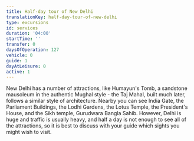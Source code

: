 ```yaml
---
title: Half-day tour of New Delhi
translationKey: half-day-tour-of-new-delhi
type: excursions
id: services
duration: '04:00'
startTime: ''
transfer: 0
daysOfOperation: 127
vehicle: 0
guide: 1
dayAtLeisure: 0
active: 1
---
```

New Delhi has a number of attractions, like Humayun's Tomb, a sandstone mausoleum in the authentic Mughal style - the Taj Mahal, built much later, follows a similar style of architecture. Nearby you can see India Gate, the Parliament Buildings, the Lodhi Gardens, the Lotus Temple, the President's House, and the Sikh temple, Gurudwara Bangla Sahib. However, Delhi is huge and traffic is usually heavy, and half a day is not enough to see all of the attractions, so it is best to discuss with your guide which sights you might wish to visit.
